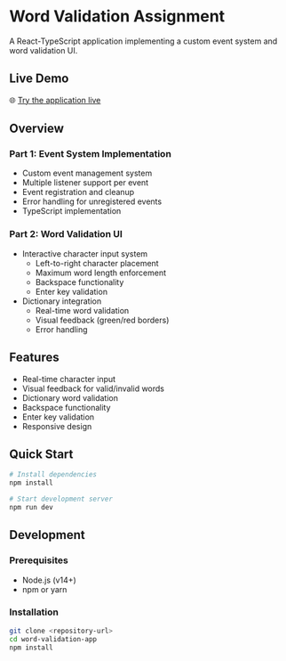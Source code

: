 # Word Validation Assignment

A React-TypeScript application implementing a custom event system and word validation UI.

## Live Demo
🌐 [Try the application live](https://word-game-phi-fawn.vercel.app/)

## Overview

### Part 1: Event System Implementation
- Custom event management system
- Multiple listener support per event
- Event registration and cleanup
- Error handling for unregistered events
- TypeScript implementation

### Part 2: Word Validation UI
- Interactive character input system
  - Left-to-right character placement
  - Maximum word length enforcement
  - Backspace functionality
  - Enter key validation
- Dictionary integration
  - Real-time word validation
  - Visual feedback (green/red borders)
  - Error handling

## Features

- Real-time character input
- Visual feedback for valid/invalid words
- Dictionary word validation
- Backspace functionality
- Enter key validation
- Responsive design

## Quick Start

```bash
# Install dependencies
npm install

# Start development server
npm run dev
```

## Development

### Prerequisites
- Node.js (v14+)
- npm or yarn

### Installation
```bash
git clone <repository-url>
cd word-validation-app
npm install
```